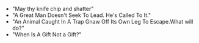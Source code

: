 * "May thy knife chip and shatter"
* "A Great Man Doesn't Seek To Lead. He's Called To It."
* "An Animal Caught In A Trap Gnaw Off Its Own Leg To Escape.What will do?"
* "When Is A Gift Not a Gift?"

